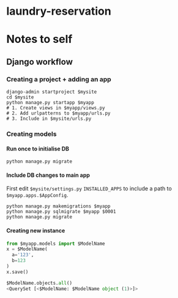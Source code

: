 # laundry-reservation

# Notes to self
## Django workflow
### Creating a project + adding an app
```shell
django-admin startproject $mysite
cd $mysite
python manage.py startapp $myapp
# 1. Create views in $myapp/views.py
# 2. Add urlpatterns to $myapp/urls.py
# 3. Include in $mysite/urls.py
```

### Creating models
#### Run once to initialise DB
`python manage.py migrate`

#### Include DB changes to main app
First edit `$mysite/settings.py` `INSTALLED_APPS` to include a path to `$myapp.apps.$AppConfig`.
```shell
python manage.py makemigrations $myapp
python manage.py sqlmigrate $myapp $0001
python manage.py migrate
```

#### Creating new instance
```python
from $myapp.models import $ModelName
x = $ModelName(
  a='123',
  b=123
)
x.save()

$ModelName.objects.all()
<QuerySet [<$ModelName: $ModelName object (1)>]>
```
